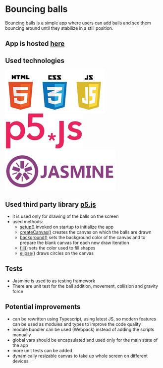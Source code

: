 # Bouncing balls

Bouncing balls is a simple app where users can add balls and see them bouncing around until they stabilize in a still position.

## App is hosted [here](https://kristian-mkd.github.io/bouncing-balls/)

## Used technologies

![HTML, JS, CSS](img/html_css_js_logo.jpg)  
![p5.js](img/p5js_logo.jpg)  
![jasmine](img/jasmine_logo.png)

## Used third party library [p5.js](https://p5js.org/)

- it is used only for drawing of the balls on the screen
- used methods:
  - [setup()](https://p5js.org/reference/#/p5/setup) invoked on startup to initialize the app
  - [createCanvas()](https://p5js.org/reference/#/p5/createCanvas) creates the canvas on which the balls are drawn
  - [background()](https://p5js.org/reference/#/p5/background) sets the background color of the canvas and to prepare the blank canvas for each new draw iteration
  - [fill()](https://p5js.org/reference/#/p5/fill) sets the color used to fill shapes
  - [elipse()](https://p5js.org/reference/#/p5/ellipse) draws circles on the canvas

## Tests

- Jasmine is used to as testing framework
- There are unit test for the ball addition, movement, collision and gravity force

## Potential improvements

- can be rewritten using Typescript, using latest JS, so modern features can be used as modules and types to improve the code quality
- module bundler can be used (Webpack) instead of adding the scripts manually
- global vars should be encapsulated and used only for the main state of the app
- more unit tests can be added
- dynamically resizable canvas to take up whole screen on different devices

